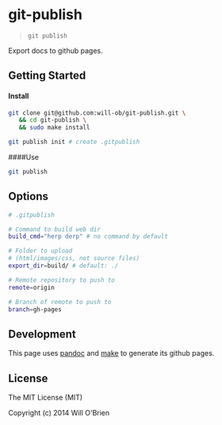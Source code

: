 git-publish
=============

> `git publish`

Export docs to github pages.

Getting Started
----------

#### Install
```bash
git clone git@github.com:will-ob/git-publish.git \
   && cd git-publish \
   && sudo make install

git publish init # create .gitpublish
```

####Use
```bash
git publish
```

Options
-----------

```bash
# .gitpublish

# Command to build web dir
build_cmd="herp derp" # no command by default

# Folder to upload
# (html/images/css, not source files)
export_dir=build/ # default: ./

# Remote repository to push to
remote=origin

# Branch of remote to push to
branch=gh-pages
```


Development
----------------

This page uses [pandoc](http://johnmacfarlane.net/pandoc/) and [make](http://unixhelp.ed.ac.uk/CGI/man-cgi?make) to generate its github pages.


License
----------

The MIT License (MIT)

Copyright (c) 2014 Will O'Brien
